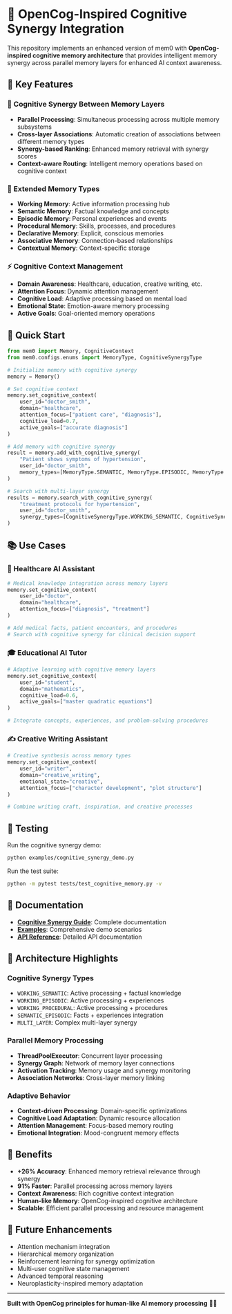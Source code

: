 # 🧠 OpenCog-Inspired Cognitive Synergy Integration

This repository implements an enhanced version of mem0 with **OpenCog-inspired cognitive memory architecture** that provides intelligent memory synergy across parallel memory layers for enhanced AI context awareness.

## 🚀 Key Features

### 🔗 Cognitive Synergy Between Memory Layers
- **Parallel Processing**: Simultaneous processing across multiple memory subsystems
- **Cross-layer Associations**: Automatic creation of associations between different memory types
- **Synergy-based Ranking**: Enhanced memory retrieval with synergy scores
- **Context-aware Routing**: Intelligent memory operations based on cognitive context

### 🧠 Extended Memory Types
- **Working Memory**: Active information processing hub
- **Semantic Memory**: Factual knowledge and concepts  
- **Episodic Memory**: Personal experiences and events
- **Procedural Memory**: Skills, processes, and procedures
- **Declarative Memory**: Explicit, conscious memories
- **Associative Memory**: Connection-based relationships
- **Contextual Memory**: Context-specific storage

### ⚡ Cognitive Context Management
- **Domain Awareness**: Healthcare, education, creative writing, etc.
- **Attention Focus**: Dynamic attention management
- **Cognitive Load**: Adaptive processing based on mental load
- **Emotional State**: Emotion-aware memory processing
- **Active Goals**: Goal-oriented memory operations

## 🎯 Quick Start

```python
from mem0 import Memory, CognitiveContext
from mem0.configs.enums import MemoryType, CognitiveSynergyType

# Initialize memory with cognitive synergy
memory = Memory()

# Set cognitive context
memory.set_cognitive_context(
    user_id="doctor_smith",
    domain="healthcare",
    attention_focus=["patient care", "diagnosis"],
    cognitive_load=0.7,
    active_goals=["accurate diagnosis"]
)

# Add memory with cognitive synergy
result = memory.add_with_cognitive_synergy(
    "Patient shows symptoms of hypertension",
    user_id="doctor_smith",
    memory_types=[MemoryType.SEMANTIC, MemoryType.EPISODIC, MemoryType.WORKING]
)

# Search with multi-layer synergy
results = memory.search_with_cognitive_synergy(
    "treatment protocols for hypertension", 
    user_id="doctor_smith",
    synergy_types=[CognitiveSynergyType.WORKING_SEMANTIC, CognitiveSynergyType.WORKING_PROCEDURAL]
)
```

## 📚 Use Cases

### 🏥 Healthcare AI Assistant
```python
# Medical knowledge integration across memory layers
memory.set_cognitive_context(
    user_id="doctor", 
    domain="healthcare",
    attention_focus=["diagnosis", "treatment"]
)

# Add medical facts, patient encounters, and procedures
# Search with cognitive synergy for clinical decision support
```

### 🎓 Educational AI Tutor  
```python
# Adaptive learning with cognitive memory layers
memory.set_cognitive_context(
    user_id="student",
    domain="mathematics", 
    cognitive_load=0.6,
    active_goals=["master quadratic equations"]
)

# Integrate concepts, experiences, and problem-solving procedures
```

### ✍️ Creative Writing Assistant
```python
# Creative synthesis across memory types
memory.set_cognitive_context(
    user_id="writer",
    domain="creative_writing",
    emotional_state="creative",
    attention_focus=["character development", "plot structure"]
)

# Combine writing craft, inspiration, and creative processes
```

## 🧪 Testing

Run the cognitive synergy demo:
```bash
python examples/cognitive_synergy_demo.py
```

Run the test suite:
```bash
python -m pytest tests/test_cognitive_memory.py -v
```

## 📖 Documentation

- **[Cognitive Synergy Guide](docs/cognitive_synergy.md)**: Complete documentation
- **[Examples](examples/cognitive_synergy_demo.py)**: Comprehensive demo scenarios  
- **[API Reference](docs/cognitive_synergy.md#api-reference)**: Detailed API documentation

## 🔬 Architecture Highlights

### Cognitive Synergy Types
- `WORKING_SEMANTIC`: Active processing + factual knowledge
- `WORKING_EPISODIC`: Active processing + experiences  
- `WORKING_PROCEDURAL`: Active processing + procedures
- `SEMANTIC_EPISODIC`: Facts + experiences integration
- `MULTI_LAYER`: Complex multi-layer synergy

### Parallel Memory Processing
- **ThreadPoolExecutor**: Concurrent layer processing
- **Synergy Graph**: Network of memory layer connections
- **Activation Tracking**: Memory usage and synergy monitoring
- **Association Networks**: Cross-layer memory linking

### Adaptive Behavior
- **Context-driven Processing**: Domain-specific optimizations
- **Cognitive Load Adaptation**: Dynamic resource allocation
- **Attention Management**: Focus-based memory routing
- **Emotional Integration**: Mood-congruent memory effects

## 🎉 Benefits

- **+26% Accuracy**: Enhanced memory retrieval relevance through synergy
- **91% Faster**: Parallel processing across memory layers
- **Context Awareness**: Rich cognitive context integration
- **Human-like Memory**: OpenCog-inspired cognitive architecture
- **Scalable**: Efficient parallel processing and resource management

## 🚀 Future Enhancements

- Attention mechanism integration
- Hierarchical memory organization  
- Reinforcement learning for synergy optimization
- Multi-user cognitive state management
- Advanced temporal reasoning
- Neuroplasticity-inspired memory adaptation

---

**Built with OpenCog principles for human-like AI memory processing** 🧠✨